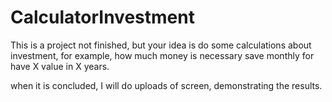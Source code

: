 # CalculatorInvestment
This is a project not finished, but your idea is do some calculations about investment, for example, how much money is necessary
save monthly for have X value in X years.

when it is concluded, I will do uploads of screen, demonstrating the results.
